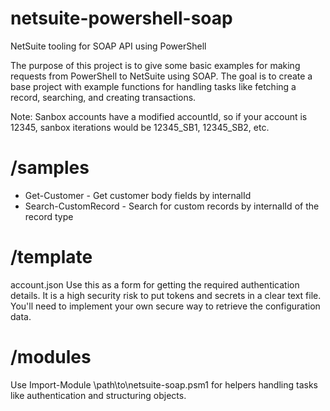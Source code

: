 # netsuite-powershell-soap
NetSuite tooling for SOAP API using PowerShell

The purpose of this project is to give some basic examples for making requests from PowerShell to NetSuite using SOAP. The goal is to create a base project with example functions for handling tasks like fetching a record, searching, and creating transactions.

Note: Sanbox accounts have a modified accountId, so if your account is 12345, sanbox iterations would be 12345_SB1, 12345_SB2, etc.

# /samples
* Get-Customer - Get customer body fields by internalId
* Search-CustomRecord - Search for custom records by internalId of the record type

# /template
account.json
Use this as a form for getting the required authentication details. It is a high security risk to put tokens and secrets in a clear text file. You'll need to implement your own secure way to retrieve the configuration data.

# /modules
Use Import-Module \path\to\netsuite-soap.psm1 for helpers handling tasks like authentication and structuring objects. 
